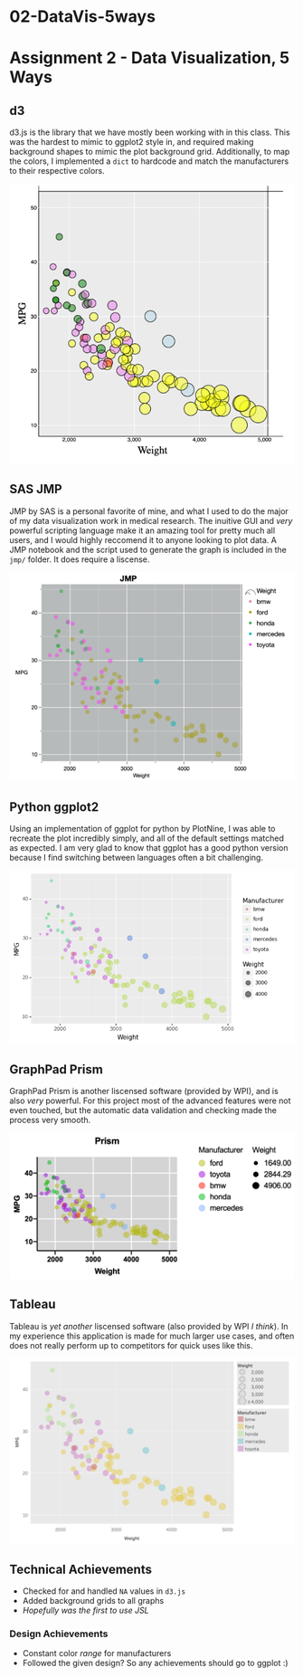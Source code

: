 # 02-DataVis-5ways

Assignment 2 - Data Visualization, 5 Ways  
===



d3
---

d3.js is the library that we have mostly been working with in this class. This was the hardest to mimic to ggplot2 style in, and required making background shapes to mimic the plot background grid. Additionally, to map the colors, I implemented a `dict` to hardcode and match the manufacturers to their respective colors.

![d3](img/car-d3.png)

SAS JMP
---

JMP by SAS is a personal favorite of mine, and what I used to do the major of my data visualization work in medical research. The inuitive GUI and _very_ powerful scripting language make it an amazing tool for pretty much all users, and I would highly reccomend it to anyone looking to plot data. A JMP notebook and the script used to generate the graph is included in the `jmp/` folder. It does require a liscense.

![SAS JMP](img/car-jmp.png)

Python ggplot2
---

Using an implementation of ggplot for python by PlotNine, I was able to recreate the plot incredibly simply, and all of the default settings matched as expected. I am very glad to know that ggplot has a good python version because I find switching between languages often a bit challenging.

![ggplot2](img/ggplot_python.png)

GraphPad Prism
---

GraphPad Prism is another liscensed software (provided by WPI), and is also _very_ powerful. For this project most of the advanced features were not even touched, but the automatic data validation and checking made the process very smooth.

![GraphPad Prism](img/car-prism.png)

Tableau
---

Tableau is _yet another_ liscensed software (also provided by WPI _I think_). In my experience this application is made for much larger use cases, and often does not really perform up to competitors for quick uses like this.

![Tableau](img/car-tableau.png)





## Technical Achievements
- Checked for and handled `NA` values in `d3.js`
- Added background grids to all graphs
- _Hopefully was the first to use JSL_

### Design Achievements
- Constant color _range_ for manufacturers
- Followed the given design? So any achievements should go to ggplot :)
